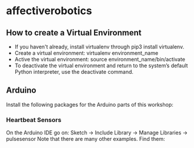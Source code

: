 # affectiverobotics

## How to create a Virtual Environment
- If you haven't already, install virtualenv through pip3 install virtualenv. 
- Create a virtual environment: virtualenv environment_name
- Active the virtual environment: source environment_name/bin/activate
- To deactivate the virtual environment and return to the system’s default Python interpreter, use the deactivate command.

## Arduino 
Install the following packages for the Arduino parts of this workshop: 

### Heartbeat Sensors
On the Arduino IDE go on: Sketch -> Include Library -> Manage Libraries -> pulsesensor
Note that there are many other examples. Find them: 